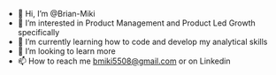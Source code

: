 - 👋 Hi, I’m @Brian-Miki
- 👀 I’m interested in Product Management and Product Led Growth specifically
- 🌱 I’m currently learning how to code and develop my analytical skills
- 💞️ I’m looking to learn more
- 📫 How to reach me bmiki5508@gmail.com or on Linkedin

<!---
Brian-Miki/Brian-Miki is a ✨ special ✨ repository because its `README.md` (this file) appears on your GitHub profile.
You can click the Preview link to take a look at your changes.
--->
